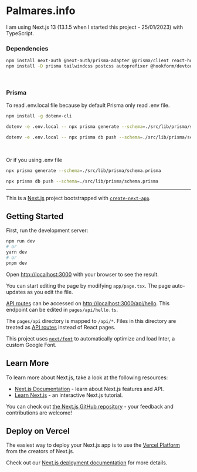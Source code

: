 # Palmares.info

I am using Next.js 13 (13.1.5 when I started this project - 25/01/2023) with TypeScript.

### Dependencies
```sh
npm install next-auth @next-auth/prisma-adapter @prisma/client react-hook-form @hookform/resolvers yup validator bcrypt class-variance-authority clsx tailwindcss-animate tailwind-merge lucide-react && \
npm install -D prisma tailwindcss postcss autoprefixer @hookform/devtools
```

<br />

### Prisma
To read .env.local file because by default Prisma only read .env file.
```sh
npm install -g dotenv-cli
```
```sh
dotenv -e .env.local -- npx prisma generate --schema=./src/lib/prisma/schema.prisma
```
```sh
dotenv -e .env.local -- npx prisma db push --schema=./src/lib/prisma/schema.prisma
```

<br />

Or if you using .env file
```sh
npx prisma generate --schema=./src/lib/prisma/schema.prisma
```

```sh
npx prisma db push --schema=./src/lib/prisma/schema.prisma
```

---

This is a [Next.js](https://nextjs.org/) project bootstrapped with [`create-next-app`](https://github.com/vercel/next.js/tree/canary/packages/create-next-app).

## Getting Started

First, run the development server:

```bash
npm run dev
# or
yarn dev
# or
pnpm dev
```

Open [http://localhost:3000](http://localhost:3000) with your browser to see the result.

You can start editing the page by modifying `app/page.tsx`. The page auto-updates as you edit the file.

[API routes](https://nextjs.org/docs/api-routes/introduction) can be accessed on [http://localhost:3000/api/hello](http://localhost:3000/api/hello). This endpoint can be edited in `pages/api/hello.ts`.

The `pages/api` directory is mapped to `/api/*`. Files in this directory are treated as [API routes](https://nextjs.org/docs/api-routes/introduction) instead of React pages.

This project uses [`next/font`](https://nextjs.org/docs/basic-features/font-optimization) to automatically optimize and load Inter, a custom Google Font.

## Learn More

To learn more about Next.js, take a look at the following resources:

- [Next.js Documentation](https://nextjs.org/docs) - learn about Next.js features and API.
- [Learn Next.js](https://nextjs.org/learn) - an interactive Next.js tutorial.

You can check out [the Next.js GitHub repository](https://github.com/vercel/next.js/) - your feedback and contributions are welcome!

## Deploy on Vercel

The easiest way to deploy your Next.js app is to use the [Vercel Platform](https://vercel.com/new?utm_medium=default-template&filter=next.js&utm_source=create-next-app&utm_campaign=create-next-app-readme) from the creators of Next.js.

Check out our [Next.js deployment documentation](https://nextjs.org/docs/deployment) for more details.

